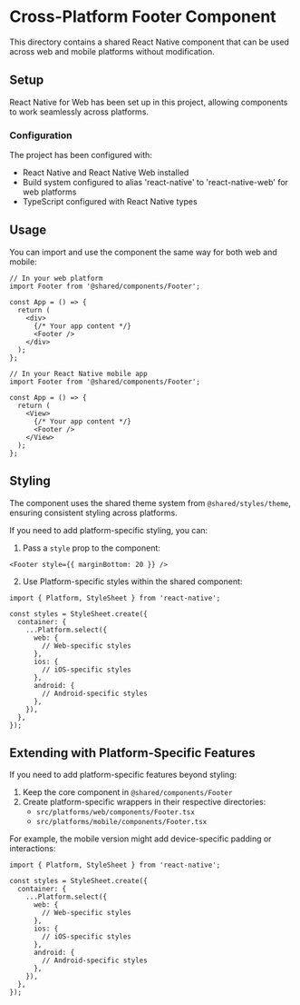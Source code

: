 # Cross-Platform Footer Component

This directory contains a shared React Native component that can be used across web and mobile platforms without modification.

## Setup

React Native for Web has been set up in this project, allowing components to work seamlessly across platforms.

### Configuration

The project has been configured with:

- React Native and React Native Web installed
- Build system configured to alias 'react-native' to 'react-native-web' for web platforms
- TypeScript configured with React Native types

## Usage

You can import and use the component the same way for both web and mobile:

```tsx
// In your web platform
import Footer from '@shared/components/Footer';

const App = () => {
  return (
    <div>
      {/* Your app content */}
      <Footer />
    </div>
  );
};
```

```tsx
// In your React Native mobile app
import Footer from '@shared/components/Footer';

const App = () => {
  return (
    <View>
      {/* Your app content */}
      <Footer />
    </View>
  );
};
```

## Styling

The component uses the shared theme system from `@shared/styles/theme`, ensuring consistent styling across platforms.

If you need to add platform-specific styling, you can:

1. Pass a `style` prop to the component:

```tsx
<Footer style={{ marginBottom: 20 }} />
```

2. Use Platform-specific styles within the shared component:

```tsx
import { Platform, StyleSheet } from 'react-native';

const styles = StyleSheet.create({
  container: {
    ...Platform.select({
      web: {
        // Web-specific styles
      },
      ios: {
        // iOS-specific styles
      },
      android: {
        // Android-specific styles
      },
    }),
  },
});
```

## Extending with Platform-Specific Features

If you need to add platform-specific features beyond styling:

1. Keep the core component in `@shared/components/Footer`
2. Create platform-specific wrappers in their respective directories:
   - `src/platforms/web/components/Footer.tsx`
   - `src/platforms/mobile/components/Footer.tsx`

For example, the mobile version might add device-specific padding or interactions:

```tsx
import { Platform, StyleSheet } from 'react-native';

const styles = StyleSheet.create({
  container: {
    ...Platform.select({
      web: {
        // Web-specific styles
      },
      ios: {
        // iOS-specific styles
      },
      android: {
        // Android-specific styles
      },
    }),
  },
}); 